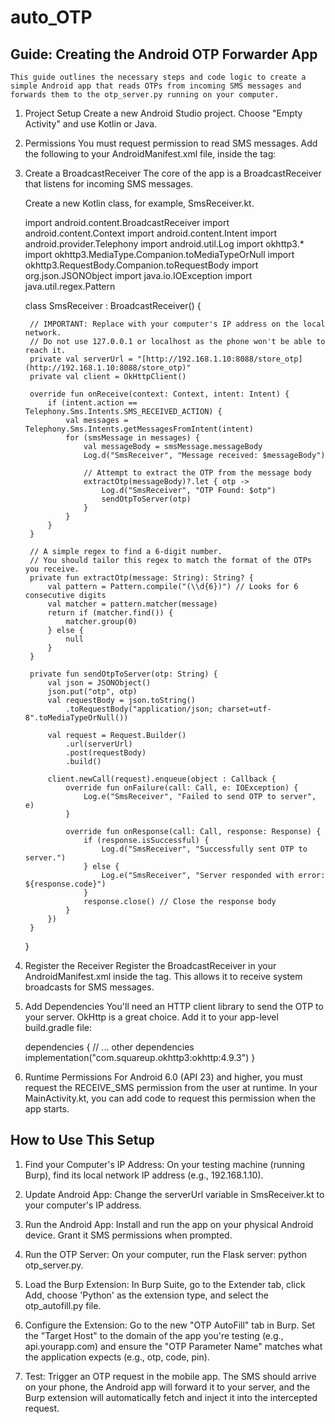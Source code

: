 # auto_OTP

## Guide: Creating the Android OTP Forwarder App
    This guide outlines the necessary steps and code logic to create a simple Android app that reads OTPs from incoming SMS messages and forwards them to the otp_server.py running on your computer.

1. Project Setup
    Create a new Android Studio project.
    Choose "Empty Activity" and use Kotlin or Java.

3. Permissions
    You must request permission to read SMS messages. Add the following to your AndroidManifest.xml file, inside the <manifest> tag:

<uses-permission android:name="android.permission.RECEIVE_SMS" />
<uses-permission android:name="android.permission.INTERNET" />


3. Create a BroadcastReceiver
   The core of the app is a BroadcastReceiver that listens for incoming SMS messages.

    Create a new Kotlin class, for example, SmsReceiver.kt.
    
    import android.content.BroadcastReceiver
    import android.content.Context
    import android.content.Intent
    import android.provider.Telephony
    import android.util.Log
    import okhttp3.*
    import okhttp3.MediaType.Companion.toMediaTypeOrNull
    import okhttp3.RequestBody.Companion.toRequestBody
    import org.json.JSONObject
    import java.io.IOException
    import java.util.regex.Pattern
    
    class SmsReceiver : BroadcastReceiver() {
    
        // IMPORTANT: Replace with your computer's IP address on the local network.
        // Do not use 127.0.0.1 or localhost as the phone won't be able to reach it.
        private val serverUrl = "[http://192.168.1.10:8088/store_otp](http://192.168.1.10:8088/store_otp)"
        private val client = OkHttpClient()
    
        override fun onReceive(context: Context, intent: Intent) {
            if (intent.action == Telephony.Sms.Intents.SMS_RECEIVED_ACTION) {
                val messages = Telephony.Sms.Intents.getMessagesFromIntent(intent)
                for (smsMessage in messages) {
                    val messageBody = smsMessage.messageBody
                    Log.d("SmsReceiver", "Message received: $messageBody")
                    
                    // Attempt to extract the OTP from the message body
                    extractOtp(messageBody)?.let { otp ->
                        Log.d("SmsReceiver", "OTP Found: $otp")
                        sendOtpToServer(otp)
                    }
                }
            }
        }
    
        // A simple regex to find a 6-digit number.
        // You should tailor this regex to match the format of the OTPs you receive.
        private fun extractOtp(message: String): String? {
            val pattern = Pattern.compile("(\\d{6})") // Looks for 6 consecutive digits
            val matcher = pattern.matcher(message)
            return if (matcher.find()) {
                matcher.group(0)
            } else {
                null
            }
        }
    
        private fun sendOtpToServer(otp: String) {
            val json = JSONObject()
            json.put("otp", otp)
            val requestBody = json.toString()
                .toRequestBody("application/json; charset=utf-8".toMediaTypeOrNull())
    
            val request = Request.Builder()
                .url(serverUrl)
                .post(requestBody)
                .build()
    
            client.newCall(request).enqueue(object : Callback {
                override fun onFailure(call: Call, e: IOException) {
                    Log.e("SmsReceiver", "Failed to send OTP to server", e)
                }
    
                override fun onResponse(call: Call, response: Response) {
                    if (response.isSuccessful) {
                        Log.d("SmsReceiver", "Successfully sent OTP to server.")
                    } else {
                        Log.e("SmsReceiver", "Server responded with error: ${response.code}")
                    }
                    response.close() // Close the response body
                }
            })
        }
    }


4. Register the Receiver
    Register the BroadcastReceiver in your AndroidManifest.xml inside the <application> tag. This allows it to receive system broadcasts for SMS messages.

    <receiver
        android:name=".SmsReceiver"
        android:enabled="true"
        android:exported="true">
        <intent-filter>
            <action android:name="android.provider.Telephony.SMS_RECEIVED" />
        </intent-filter>
    </receiver>


5. Add Dependencies
    You'll need an HTTP client library to send the OTP to your server. OkHttp is a great choice. Add it to your app-level build.gradle file:

    dependencies {
        // ... other dependencies
        implementation("com.squareup.okhttp3:okhttp:4.9.3")
    }


6. Runtime Permissions
    For Android 6.0 (API 23) and higher, you must request the RECEIVE_SMS permission from the user at runtime. In your MainActivity.kt, you can add code to request this permission when the app starts.

## How to Use This Setup

1. Find your Computer's IP Address: On your testing machine (running Burp), find its local network IP address (e.g., 192.168.1.10).

2. Update Android App: Change the serverUrl variable in SmsReceiver.kt to your computer's IP address.

3. Run the Android App: Install and run the app on your physical Android device. Grant it SMS permissions when prompted.

4. Run the OTP Server: On your computer, run the Flask server: python otp_server.py.

5. Load the Burp Extension: In Burp Suite, go to the Extender tab, click Add, choose 'Python' as the extension type, and select the otp_autofill.py file.

6. Configure the Extension: Go to the new "OTP AutoFill" tab in Burp. Set the "Target Host" to the domain of the app you're testing (e.g., api.yourapp.com) and ensure the "OTP Parameter Name" matches what the application expects (e.g., otp, code, pin).

7. Test: Trigger an OTP request in the mobile app. The SMS should arrive on your phone, the Android app will forward it to your server, and the Burp extension will automatically fetch and inject it into the intercepted request.
